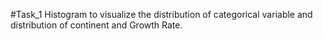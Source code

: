 #Task_1 
Histogram to visualize the distribution of categorical variable and distribution of continent and Growth Rate.
